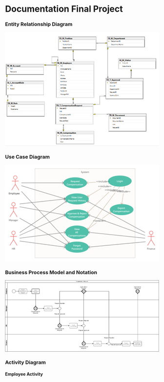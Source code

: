 # Documentation Final Project

### Entity Relationship Diagram
![Database Diagrams](Documentation/ERD/Entity_Relationship_Diagram.png)

### Use Case Diagram
![Use Case Diagram](Documentation/Use_Case/Use_Case_Diagram.png)

### Business Process Model and Notation
![BPMN](Documentation/BPMN/BPMN.png)

### Activity Diagram
#### Employee Activity


